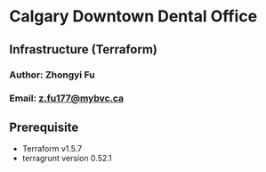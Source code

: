 # Calgary Downtown Dental Office
## Infrastructure (Terraform)

### Author: Zhongyi Fu
### Email: z.fu177@mybvc.ca

## Prerequisite
* Terraform v1.5.7
* terragrunt version 0.52.1

